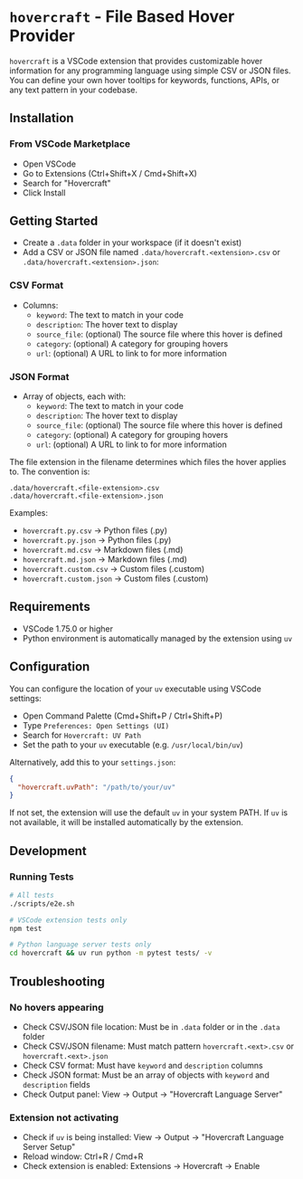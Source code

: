 # `hovercraft` - File Based Hover Provider

`hovercraft` is a VSCode extension that provides customizable hover information for any programming
language using simple CSV or JSON files. You can define your own hover tooltips for keywords, functions,
APIs, or any text pattern in your codebase.

## Installation

### From VSCode Marketplace

- Open VSCode
- Go to Extensions (Ctrl+Shift+X / Cmd+Shift+X)
- Search for "Hovercraft"
- Click Install

## Getting Started

- Create a `.data` folder in your workspace (if it doesn't exist)
- Add a CSV or JSON file named `.data/hovercraft.<extension>.csv` or
  `.data/hovercraft.<extension>.json`:

### CSV Format

- Columns:
  - `keyword`: The text to match in your code
  - `description`: The hover text to display
  - `source_file`: (optional) The source file where this hover is defined
  - `category`: (optional) A category for grouping hovers
  - `url`: (optional) A URL to link to for more information

### JSON Format

- Array of objects, each with:
  - `keyword`: The text to match in your code
  - `description`: The hover text to display
  - `source_file`: (optional) The source file where this hover is defined
  - `category`: (optional) A category for grouping hovers
  - `url`: (optional) A URL to link to for more information

The file extension in the filename determines which files the hover applies to. The convention is:

```plaintext
.data/hovercraft.<file-extension>.csv
.data/hovercraft.<file-extension>.json
```

Examples:

- `hovercraft.py.csv` → Python files (.py)
- `hovercraft.py.json` → Python files (.py)
- `hovercraft.md.csv` → Markdown files (.md)
- `hovercraft.md.json` → Markdown files (.md)
- `hovercraft.custom.csv` → Custom files (.custom)
- `hovercraft.custom.json` → Custom files (.custom)

## Requirements

- VSCode 1.75.0 or higher
- Python environment is automatically managed by the extension using `uv`

## Configuration

You can configure the location of your `uv` executable using VSCode settings:

- Open Command Palette (Cmd+Shift+P / Ctrl+Shift+P)
- Type `Preferences: Open Settings (UI)`
- Search for `Hovercraft: UV Path`
- Set the path to your `uv` executable (e.g. `/usr/local/bin/uv`)

Alternatively, add this to your `settings.json`:

```json
{
  "hovercraft.uvPath": "/path/to/your/uv"
}
```

If not set, the extension will use the default `uv` in your system PATH. If `uv` is not available,
it will be installed automatically by the extension.

## Development

### Running Tests

```bash
# All tests
./scripts/e2e.sh

# VSCode extension tests only
npm test

# Python language server tests only  
cd hovercraft && uv run python -m pytest tests/ -v
```

## Troubleshooting

### No hovers appearing

- Check CSV/JSON file location: Must be in `.data` folder or in the `.data` folder
- Check CSV/JSON filename: Must match pattern `hovercraft.<ext>.csv` or `hovercraft.<ext>.json`
- Check CSV format: Must have `keyword` and `description` columns
- Check JSON format: Must be an array of objects with `keyword` and `description` fields
- Check Output panel: View → Output → "Hovercraft Language Server"

### Extension not activating

- Check if `uv` is being installed: View → Output → "Hovercraft Language Server Setup"
- Reload window: Ctrl+R / Cmd+R
- Check extension is enabled: Extensions → Hovercraft → Enable
